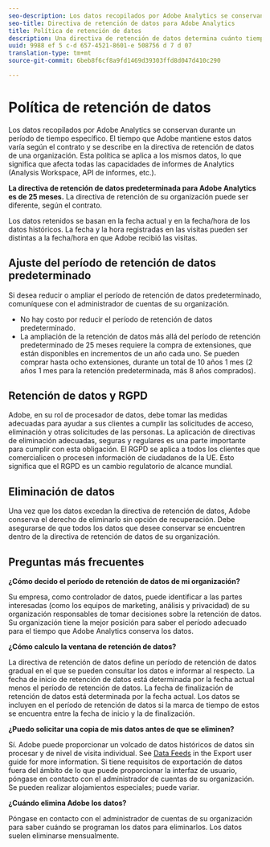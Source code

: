 ```yaml
---
seo-description: Los datos recopilados por Adobe Analytics se conservan durante un período de tiempo específico. El tiempo que Adobe mantiene estos datos varía según el contrato y se describe en la directiva de retención de datos de una organización.
seo-title: Directiva de retención de datos para Adobe Analytics
title: Política de retención de datos
description: Una directiva de retención de datos determina cuánto tiempo almacena Adobe sus datos.
uuid: 9988 ef 5 c-d 657-4521-8601-e 508756 d 7 d 07
translation-type: tm+mt
source-git-commit: 6beb8f6cf8a9fd1469d39303ffd8d047d410c290

---
```



# Política de retención de datos

Los datos recopilados por Adobe Analytics se conservan durante un período de tiempo específico. El tiempo que Adobe mantiene estos datos varía según el contrato y se describe en la directiva de retención de datos de una organización. Esta política se aplica a los mismos datos, lo que significa que afecta todas las capacidades de informes de Analytics (Analysis Workspace, API de informes, etc.).

**La directiva de retención de datos predeterminada para Adobe Analytics es de 25 meses.** La directiva de retención de su organización puede ser diferente, según el contrato.

Los datos retenidos se basan en la fecha actual y en la fecha/hora de los datos históricos. La fecha y la hora registradas en las visitas pueden ser distintas a la fecha/hora en que Adobe recibió las visitas.

## Ajuste del período de retención de datos predeterminado

Si desea reducir o ampliar el período de retención de datos predeterminado, comuníquese con el administrador de cuentas de su organización.

* No hay costo por reducir el período de retención de datos predeterminado.
* La ampliación de la retención de datos más allá del período de retención predeterminado de 25 meses requiere la compra de extensiones, que están disponibles en incrementos de un año cada uno. Se pueden comprar hasta ocho extensiones, durante un total de 10 años 1 mes (2 años 1 mes para la retención predeterminada, más 8 años comprados).

## Retención de datos y RGPD

Adobe, en su rol de procesador de datos, debe tomar las medidas adecuadas para ayudar a sus clientes a cumplir las solicitudes de acceso, eliminación y otras solicitudes de las personas. La aplicación de directivas de eliminación adecuadas, seguras y regulares es una parte importante para cumplir con esta obligación. El RGPD se aplica a todos los clientes que comercialicen o procesen información de ciudadanos de la UE. Esto significa que el RGPD es un cambio regulatorio de alcance mundial.

## Eliminación de datos

Una vez que los datos excedan la directiva de retención de datos, Adobe conserva el derecho de eliminarlo sin opción de recuperación. Debe asegurarse de que todos los datos que desee conservar se encuentren dentro de la directiva de retención de datos de su organización.

## Preguntas más frecuentes

**¿Cómo decido el período de retención de datos de mi organización?**

Su empresa, como controlador de datos, puede identificar a las partes interesadas (como los equipos de marketing, análisis y privacidad) de su organización responsables de tomar decisiones sobre la retención de datos. Su organización tiene la mejor posición para saber el período adecuado para el tiempo que Adobe Analytics conserva los datos.

**¿Cómo calculo la ventana de retención de datos?**

La directiva de retención de datos define un período de retención de datos gradual en el que se pueden consultar los datos e informar al respecto. La fecha de inicio de retención de datos está determinada por la fecha actual menos el período de retención de datos. La fecha de finalización de retención de datos está determinada por la fecha actual. Los datos se incluyen en el período de retención de datos si la marca de tiempo de estos se encuentra entre la fecha de inicio y la de finalización.

**¿Puedo solicitar una copia de mis datos antes de que se eliminen?**

Sí. Adobe puede proporcionar un volcado de datos históricos de datos sin procesar y de nivel de visita individual. See [Data Feeds](../export/analytics-data-feed/c-getstarted/data-feed-overview.md) in the Export user guide for more information. Si tiene requisitos de exportación de datos fuera del ámbito de lo que puede proporcionar la interfaz de usuario, póngase en contacto con el administrador de cuentas de su organización. Se pueden realizar alojamientos especiales; puede variar.

**¿Cuándo elimina Adobe los datos?**

Póngase en contacto con el administrador de cuentas de su organización para saber cuándo se programan los datos para eliminarlos. Los datos suelen eliminarse mensualmente.

